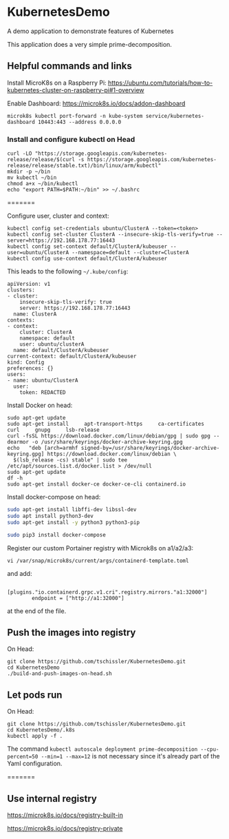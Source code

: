 # KubernetesDemo
A demo application to demonstrate features of Kubernetes

This application does a very simple prime-decomposition.

## Helpful commands and links
Install MicroK8s on a Raspberry Pi:
https://ubuntu.com/tutorials/how-to-kubernetes-cluster-on-raspberry-pi#1-overview

Enable Dashboard:
https://microk8s.io/docs/addon-dashboard
```
microk8s kubectl port-forward -n kube-system service/kubernetes-dashboard 10443:443 --address 0.0.0.0
```

### Install and configure kubectl on Head
```
curl -LO "https://storage.googleapis.com/kubernetes-release/release/$(curl -s https://storage.googleapis.com/kubernetes-release/release/stable.txt)/bin/linux/arm/kubectl"
mkdir -p ~/bin
mv kubectl ~/bin
chmod a+x ~/bin/kubectl
echo "export PATH=$PATH:~/bin" >> ~/.bashrc
```

=======

Configure user, cluster and context:
```
kubectl config set-credentials ubuntu/ClusterA --token=<token>
kubectl config set-cluster ClusterA --insecure-skip-tls-verify=true --server=https://192.168.178.77:16443
kubectl config set-context default/ClusterA/kubeuser --user=ubuntu/ClusterA --namespace=default --cluster=ClusterA
kubectl config use-context default/ClusterA/kubeuser
```

This leads to the following `~/.kube/config`:
```
apiVersion: v1
clusters:
- cluster:
    insecure-skip-tls-verify: true
    server: https://192.168.178.77:16443
  name: ClusterA
contexts:
- context:
    cluster: ClusterA
    namespace: default
    user: ubuntu/clusterA
  name: default/ClusterA/kubeuser
current-context: default/ClusterA/kubeuser
kind: Config
preferences: {}
users:
- name: ubuntu/ClusterA
  user:
    token: REDACTED
```

Install Docker on head:
```
sudo apt-get update
sudo apt-get install     apt-transport-https     ca-certificates     curl     gnupg     lsb-release
curl -fsSL https://download.docker.com/linux/debian/gpg | sudo gpg --dearmor -o /usr/share/keyrings/docker-archive-keyring.gpg
echo   "deb [arch=armhf signed-by=/usr/share/keyrings/docker-archive-keyring.gpg] https://download.docker.com/linux/debian \
  $(lsb_release -cs) stable" | sudo tee /etc/apt/sources.list.d/docker.list > /dev/null
sudo apt-get update
df -h
sudo apt-get install docker-ce docker-ce-cli containerd.io
```

Install docker-compose on head:
```bash
sudo apt-get install libffi-dev libssl-dev
sudo apt install python3-dev
sudo apt-get install -y python3 python3-pip

sudo pip3 install docker-compose
```

Register our custom Portainer registry with Microk8s on a1/a2/a3:
```
vi /var/snap/microk8s/current/args/containerd-template.toml
```
and add:
```
      [plugins."io.containerd.grpc.v1.cri".registry.mirrors."a1:32000"]
        endpoint = ["http://a1:32000"]
```

at the end of the file.

## Push the images into registry
On Head:
```
git clone https://github.com/tschissler/KubernetesDemo.git
cd KubernetesDemo
./build-and-push-images-on-head.sh
```

## Let pods run
On Head:
```
git clone https://github.com/tschissler/KubernetesDemo.git
cd KubernetesDemo/.k8s
kubectl apply -f .
```
The command `kubectl autoscale deployment prime-decomposition --cpu-percent=50 --min=1 --max=12` is not necessary since it's already part of the Yaml configuration.


=======

## Use internal registry
https://microk8s.io/docs/registry-built-in

https://microk8s.io/docs/registry-private

